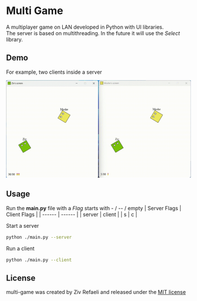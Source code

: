 # Multi Game
A multiplayer game on LAN developed in Python with UI libraries.
<br />
The server is based on multithreading. In the future it will use the _Select_ library.

## Demo
For example, two clients inside a server

![multi-game](/assets/demo.gif)

## Usage
Run the **main.py** file with a _Flag_ starts with - / -- / empty
| Server Flags | Client Flags |
| ------ | ------ |
| server | client |
| s | c |

Start a server
```bash
python ./main.py --server
```

Run a client
```bash
python ./main.py --client
```

## License
multi-game was created by Ziv Refaeli and released under the [MIT license](https://github.com/zivrefaeli/multi-game/blob/master/LICENCE)
